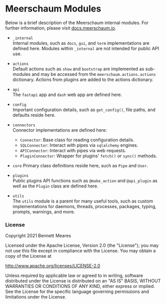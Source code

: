 # Meerschaum Modules

Below is a brief description of the Meerschaum internal modules. For further information, please visit [docs.meerschaum.io](https://docs.meerschaum.io/).

- `_internal`  
  Internal modules, such as `docs`, `gui`, and `term` implementations are defined here. Modules within `_internal` are not intended for public API use.

- `actions`  
  Default actions such as `show` and `bootstrap` are implemented as sub-modules and may be accessed from the `meerschaum.actions.actions` dictionary. Actions from plugins are added to the actions dictionary.

- `api`  
  The `fastapi` app and `dash` web app are defined here.

- `config`  
  Important configuration details, such as `get_config()`, file paths, and defaults reside here.

- `connectors`  
  Connector implementations are defined here:
    - `Connector`: Base class for reading configuration details.
    - `SQLConnector`: Interact with pipes via `sqlalchemy` engines.
    - `APIConnector`: Interact with pipes via web requests.
    - `PluginConnector`: Wrapper for plugins' `fetch()` or `sync()` methods.

- `core`
  Primary class definitions reside here, such as `Pipe` and `User`.

- `plugins`  
  Public plugins API functions such as `@make_action` and `@api_plugin` as well as the `Plugin` class are defined here.

- `utils`  
  The `utils` module is a parent for many useful tools, such as custom implementations for daemons, threads, processes, packages, typing, prompts, warnings, and more.


### License

Copyright 2021 Bennett Meares

Licensed under the Apache License, Version 2.0 (the "License");
you may not use this file except in compliance with the License.
You may obtain a copy of the License at

   http://www.apache.org/licenses/LICENSE-2.0

Unless required by applicable law or agreed to in writing, software
distributed under the License is distributed on an "AS IS" BASIS,
WITHOUT WARRANTIES OR CONDITIONS OF ANY KIND, either express or implied.
See the License for the specific language governing permissions and
limitations under the License.

